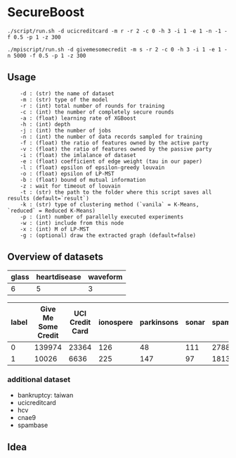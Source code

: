 # SecureBoost

```
./script/run.sh -d ucicreditcard -m r -r 2 -c 0 -h 3 -i 1 -e 1 -n -1 -f 0.5 -p 1 -z 300
```

```
./mpiscript/run.sh -d givemesomecredit -m s -r 2 -c 0 -h 3 -i 1 -e 1 -n 5000 -f 0.5 -p 1 -z 300
```

## Usage

```
    -d : (str) the name of dataset
    -m : (str) type of the model
    -r : (int) total number of rounds for training
    -c : (int) the number of completely secure rounds
    -a : (float) learning rate of XGBoost
    -h : (int) depth
    -j : (int) the number of jobs
    -n : (int) the number of data records sampled for training
    -f : (float) the ratio of features owned by the active party
    -v : (float) the ratio of features owned by the passive party
    -i : (float) the imlalance of dataset
    -e : (float) coefficient of edge weight (tau in our paper)
    -l : (float) epsilon of epsilon-greedy louvain
    -o : (float) epsilon of LP-MST
    -b : (float) bound of mutual information
    -z : wait for timeout of louvain
    -t : (str) the path to the folder where this script saves all results (default=`result`)
    -k : (str) type of clustering method (`vanila` = K-Means, `reduced` = Reduced K-Means)
    -p : (int) number of parallelly executed experiments
    -w : (int) include from this node
    -x : (int) M of LP-MST
    -g : (optional) draw the extracted graph (default=false)
```


## Overview of datasets

|glass|heartdisease|waveform|
|---|---|---|
|6|5|3|

|label|Give Me Some Credit|UCI Credit Card|ionospere|parkinsons|sonar|spambase|
|---|---   | --- | --- | --- | --- | --- |
|0  |139974|23364| 126 |48   | 111 | 2788|
|1  |10026 |6636 | 225 |147  | 97  | 1813|

### additional dataset

- bankruptcy: taiwan
- ucicreditcard
- hcv
- cnae9
- spambase



## Idea

